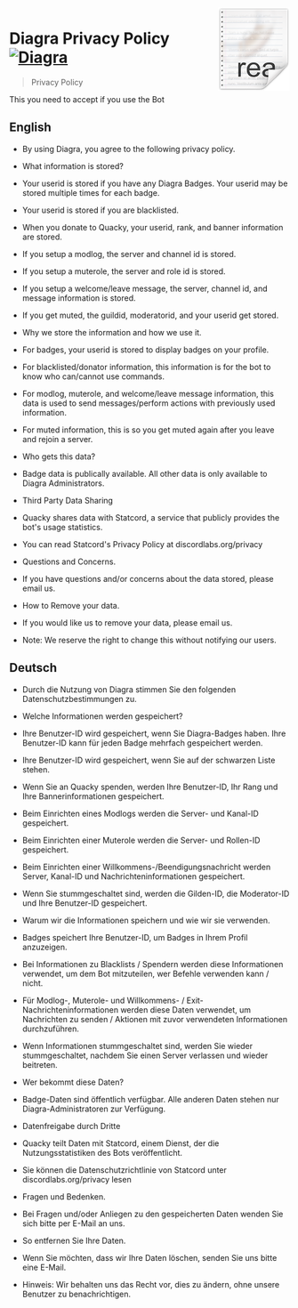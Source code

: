 <img src="icon.png" align="right" />

# Diagra Privacy Policy [![Diagra](https://cdn.rawgit.com/sindresorhus/awesome/d7305f38d29fed78fa85652e3a63e154dd8e8829/media/badge.svg)](https://github.com/sindresorhus/awesome#readme)
> Privacy Policy

This you need to accept if you use the Bot

## English

- By using Diagra, you agree to the following privacy policy. 
- What information is stored?
- Your userid is stored if you have any Diagra Badges. Your userid may be stored multiple times for each badge.
- Your userid is stored if you are blacklisted.
- When you donate to Quacky, your userid, rank, and banner information are stored.
- If you setup a modlog, the server and channel id is stored.
- If you setup a muterole, the server and role id is stored.
- If you setup a welcome/leave message, the server, channel id, and message information is stored.
- If you get muted, the guildid, moderatorid, and your userid get stored.
- Why we store the information and how we use it.
- For badges, your userid is stored to display badges on your profile.
- For blacklisted/donator information, this information is for the bot to know who can/cannot use commands.
- For modlog, muterole, and welcome/leave message information, this data is used to send messages/perform actions with previously used information.
- For muted information, this is so you get muted again after you leave and rejoin a server.
- Who gets this data?
- Badge data is publically available. All other data is only available to Diagra Administrators.

- Third Party Data Sharing
- Quacky shares data with Statcord, a service that publicly provides the bot's usage statistics.

- You can read Statcord's Privacy Policy at discordlabs.org/privacy

- Questions and Concerns.
- If you have questions and/or concerns about the data stored, please email us.

- How to Remove your data.
- If you would like us to remove your data, please email us.


- Note: We reserve the right to change this without notifying our users.


## Deutsch

- Durch die Nutzung von Diagra stimmen Sie den folgenden Datenschutzbestimmungen zu.
- Welche Informationen werden gespeichert?
- Ihre Benutzer-ID wird gespeichert, wenn Sie Diagra-Badges haben. Ihre Benutzer-ID kann für jeden Badge mehrfach gespeichert werden.
- Ihre Benutzer-ID wird gespeichert, wenn Sie auf der schwarzen Liste stehen.
- Wenn Sie an Quacky spenden, werden Ihre Benutzer-ID, Ihr Rang und Ihre Bannerinformationen gespeichert.
- Beim Einrichten eines Modlogs werden die Server- und Kanal-ID gespeichert.
- Beim Einrichten einer Muterole werden die Server- und Rollen-ID gespeichert.
- Beim Einrichten einer Willkommens-/Beendigungsnachricht werden Server, Kanal-ID und Nachrichteninformationen gespeichert.
- Wenn Sie stummgeschaltet sind, werden die Gilden-ID, die Moderator-ID und Ihre Benutzer-ID gespeichert.
- Warum wir die Informationen speichern und wie wir sie verwenden.
- Badges speichert Ihre Benutzer-ID, um Badges in Ihrem Profil anzuzeigen.
- Bei Informationen zu Blacklists / Spendern werden diese Informationen verwendet, um dem Bot mitzuteilen, wer Befehle verwenden kann / nicht.
- Für Modlog-, Muterole- und Willkommens- / Exit-Nachrichteninformationen werden diese Daten verwendet, um Nachrichten zu senden / Aktionen mit zuvor verwendeten Informationen durchzuführen.
- Wenn Informationen stummgeschaltet sind, werden Sie wieder stummgeschaltet, nachdem Sie einen Server verlassen und wieder beitreten.
- Wer bekommt diese Daten?
- Badge-Daten sind öffentlich verfügbar. Alle anderen Daten stehen nur Diagra-Administratoren zur Verfügung.

- Datenfreigabe durch Dritte
- Quacky teilt Daten mit Statcord, einem Dienst, der die Nutzungsstatistiken des Bots veröffentlicht.

- Sie können die Datenschutzrichtlinie von Statcord unter discordlabs.org/privacy lesen

- Fragen und Bedenken.
- Bei Fragen und/oder Anliegen zu den gespeicherten Daten wenden Sie sich bitte per E-Mail an uns.

- So entfernen Sie Ihre Daten.
- Wenn Sie möchten, dass wir Ihre Daten löschen, senden Sie uns bitte eine E-Mail.


- Hinweis: Wir behalten uns das Recht vor, dies zu ändern, ohne unsere Benutzer zu benachrichtigen.
